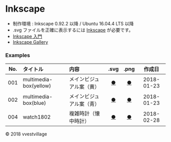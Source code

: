 # Inkscape

* 制作環境 : Inkscape 0.92.2 以降 / Ubuntu 16.04.4 LTS 以降
* .svg ファイルを正確に表示するには [Inkscape](https://inkscape.org/ja/) が必要です。
* [Inkscape 入門](https://github.com/vvestvillage/inkscape/tree/master/introduction)
* [Inkscape Gallery](https://inkscape.org/en/~vvestvillage)

### <b>Examples</b>

|No.|タイトル|内容|.svg|.png|作成日|
|:--:|:--|:--|:--:|:--:|:--:|
|001|multimedia-box(yellow)|メインビジュアル案（黄）|[●](https://vvestvillage.github.io/Inkscape/svg/002_multimedia-box_yellow.svg)|[●](https://vvestvillage.github.io/Inkscape/png/001_watch1802.png)|2018-01-23|
|002|multimedia-box(blue)|メインビジュアル案（青）|[●](https://vvestvillage.github.io/Inkscape/svg/003_multimedia-box_blue.svg)|[●](https://vvestvillage.github.io/Inkscape/png/001_watch1802.png)|2018-01-23|
|004|watch1802|複雑時計（懐中時計）|[●](https://vvestvillage.github.io/Inkscape/svg/001_watch1802.svg)|[●](https://vvestvillage.github.io/Inkscape/png/001_watch1802.png)|2018-02-28|


© 2018 vvestvillage
